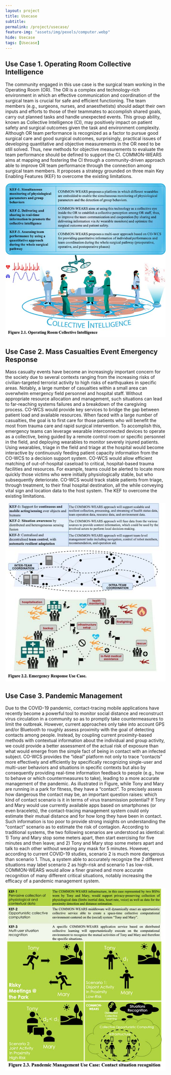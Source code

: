 ```yaml
---
layout: project
title: Usecase
subtitle:   
permalink: /project/usecase/
feature-img: "assets/img/pexels/computer.webp"
hide: Usecase
tags: [Usecase]
---
```


## Use Case 1. Operating Room Collective Intelligence  
The community engaged in this use case is the surgical team working in the Operating Room (OR). The OR is a complex and technology-rich environment in which an effective communication and coordination of the surgical team is crucial for safe and efficient functioning. The team members (e.g., surgeons, nurses, and anaesthetists) should adapt their own inputs and efforts to those of their teammates to accomplish shared goals, carry out planned tasks and handle unexpected events. This group ability, known as Collective Intelligence (CI), may positively impact on patient safety and surgical outcomes given the task and environment complexity. Although OR team performance is recognized as a factor to pursue good surgical care and good surgical outcomes, surprisingly, practical issues of developing quantitative and objective measurements in the OR need to be still solved. Thus, new methods for objective measurements to evaluate the team performance should be defined to support the CI. COMMON-WEARS aims at mapping and fostering the CI through a community-driven approach able to improve OR team performance through the connection among surgical team members. It proposes a strategy grounded on three main Key Enabling Features (KEF) to overcome the existing limitations.  

![fig_2.1](../../assets/img/project/modelloA_2020HCWWLP_2.jpg "Conventional WCS Architecture and data provided by WCS")  

## Use Case 2. Mass Casualties Event Emergency Response  
Mass casualty events have become an increasingly important concern for the society due to several contexts ranging from the increasing risks of civilian-targeted terrorist activity to high risks of earthquakes in specific areas. Notably, a large number of casualties within a small area can overwhelm emergency field personnel and hospital staff. Without appropriate resource allocation and management, such situations can lead to far-reaching systems failures and a breakdown of the caregiving process. CO-WCS would provide key services to bridge the gap between patient load and available resources. When faced with a large number of casualties, the goal is to first care for those patients who will benefit the most from trauma care and rapid surgical intervention. To accomplish this, emergency teams can leverage wearable interconnected devices to operate as a collective, being guided by a remote control room or specific personnel in the field, and deploying wearables to monitor severely injured patients. Using wearables, triage in the field and triage at the hospital would become interactive by continuously feeding patient capacity information from the CO-WCS to a decision support system. CO-WCS would allow efficient matching of out-of-hospital caseload to critical, hospital-based trauma facilities and resources. For example, teams could be alerted to locate more quickly those victims who were initially physiologically stable, but who subsequently deteriorate. CO-WCS would track stable patients from triage, through treatment, to their final hospital destination, all the while conveying vital sign and location data to the host system. The KEF to overcome the existing limitations.

![fig_2.2](../../assets/img/project/modelloA_2020HCWWLP_3.jpg)  

## Use Case 3. Pandemic Management  
Due to the COVID-19 pandemic, contact-tracing mobile applications have recently become a powerful tool to monitor social distance and reconstruct virus circulation in a community so as to promptly take countermeasures to limit the outbreak. However, current approaches only take into account GPS and/or Bluetooth to roughly assess proximity with the goal of detecting contacts among people. Instead, by coupling current proximity-based methods with contextual information about the individual and group activity, we could provide a better assessment of the actual risk of exposure than what would emerge from the simple fact of being in contact with an infected subject. CO-WCS provides the “ideal” platform not only to trace “contacts” more effectively and efficiently by specifically recognizing single-user and multi-user behaviors and situations in specific contexts but also by consequently providing real-time information feedback to people (e.g., how to behave or which countermeasures to take), leading to a more accurate management of the pandemic. As illustrated in Figure, while Tony and Mary are running in a park for fitness, they have a “contact”. To precisely assess how dangerous the contact may be, an important question raises: which kind of contact scenario is it in terms of virus transmission potential? If Tony and Mary would use currently available apps based on smartphones (or even bracelets), the contact-tracing management system could only estimate their mutual distance and for how long they have been in contact. Such information is too poor to provide strong insights on understanding the “contact” scenario as to estimate the risk of contagion. According to traditional systems, the two following scenarios are understood as identical: 1) Tony and Mary stop some meters apart, then start exercising for five minutes and then leave; and 2) Tony and Mary stop some meters apart and talk to each other without wearing any mask for 5 minutes. However, according to current COVID-19 studies, scenario 2 is much more dangerous than scenario 1. Thus, a system able to accurately recognize the 2 different situations may label scenario 2 as high-risk and scenario 1 as low-risk. COMMON-WEARS would allow a finer grained and more accurate recognition of many different critical situations, notably increasing the efficacy of a pandemic management system.

![fig_2.2](../../assets/img/project/modelloA_2020HCWWLP_4.jpg)  
